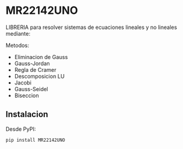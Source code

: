 # MR22142UNO

LIBRERIA para resolver sistemas de ecuaciones lineales y no lineales mediante:

Metodos:
- Eliminacion de Gauss
- Gauss-Jordan
- Regla de Cramer
- Descomposicion LU
- Jacobi 
- Gauss-Seidel
- Biseccion

## Instalacion

Desde PyPI:

```bash
pip install MR22142UNO

